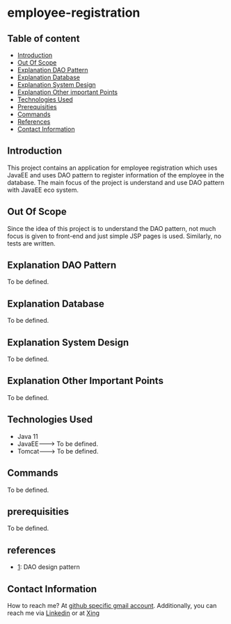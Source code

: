 # employee-registration

## Table of content
- [Introduction](#introduction)
- [Out Of Scope](#out-of-scope)
- [Explanation DAO Pattern](#explanation-dao-pattern)
- [Explanation Database](#explanation-database)
- [Explanation System Design](#explanation-system-design)
- [Explanation Other important Points](#explanation-other-important-points)
- [Technologies Used](#technologies-used)
- [Prerequisities](#prerequisities)
- [Commands](#commands)
- [References](#references)
- [Contact Information](#contact-information)


## Introduction

This project contains an application for employee registration which uses JavaEE and uses DAO pattern to register  information of the employee in the database. The main focus of the project is understand and use DAO pattern with JavaEE eco system.      

## Out Of Scope

Since the idea of this project is to understand the DAO pattern, not much focus is given to front-end and just simple JSP pages is used. Similarly, no tests are written.  


## Explanation DAO Pattern

To be defined.
 
## Explanation Database

To be defined.
 

## Explanation System Design


To be defined.
 
## Explanation Other Important Points


To be defined.
 
 



## Technologies Used

- Java 11
- JavaEE---> To be defined.
- Tomcat---> To be defined.


## Commands

To be defined.

## prerequisities

To be defined.

## references

- [1](https://www.journaldev.com/16813/dao-design-pattern): DAO design pattern



## Contact Information

How to reach me? At [github specific gmail account](mailto:syedumerahmedcode@gmail.com?subject=%5BGitHub%5D%20Hello%20from%20Github). Additionally, you can reach me via [Linkedin](https://www.linkedin.com/in/syed-umer-ahmed-a346a746/) or at [Xing](https://www.xing.com/profile/SyedUmer_Ahmed/cv)





















